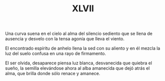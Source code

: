 ﻿---
title: XLVII
categories:
- 111 sonetos
---

Una curva suena en el cielo
al alma del silencio sediento
que se llena de ausencia y desvelo
con la tensa agonía que lleva el viento.

El encontrado espíritu de anhelo
llena la sed con su aliento
y en él mezcla la luz del suelo
confusa en una rayo de firmamento.

El ser olvida, desaparece
piensa luz blanca, desvanecida
que quiebra el sueño, la semilla
elevándose ahora al alba amanecida
que dejó atrás el alma, que brilla
donde sólo renace y amanece.







